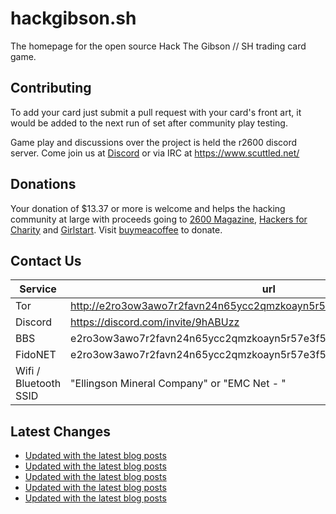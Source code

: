 # hackgibson.sh
The homepage for the open source Hack The Gibson // SH trading card game.


## Contributing

To add your card just submit a pull request with your card's front art, it would be added to the next run of set after community play testing.

Game play and discussions over the project is held the r2600 discord server. Come join us at [Discord](https://discord.com/invite/9hABUzz) or via IRC at https://www.scuttled.net/


## Donations

Your donation of $13.37 or more is welcome and helps the hacking community at large with proceeds going to [2600 Magazine](https://2600.com/), [Hackers for Charity](https://hackersforcharity.org) and [Girlstart](https://girlstart.org).  Visit [buymeacoffee](https://www.buymeacoffee.com/hackgibson.sh) to donate.


## Contact Us

Service | url
-|-
Tor | http://e2ro3ow3awo7r2favn24n65ycc2qmzkoayn5r57e3f56nvjwdcgg32ad.onion
Discord | https://discord.com/invite/9hABUzz
BBS | e2ro3ow3awo7r2favn24n65ycc2qmzkoayn5r57e3f56nvjwdcgg32ad.onion:23
FidoNET | e2ro3ow3awo7r2favn24n65ycc2qmzkoayn5r57e3f56nvjwdcgg32ad.onion:24554
Wifi / Bluetooth SSID | "Ellingson Mineral Company" or "EMC Net - <fidonet address>"

## Latest Changes
<!-- BLOG-POST-LIST:START -->
- [Updated with the latest blog posts](https://github.com/DFW2600/hackgibson.sh/commit/714145ce068e253beacb86c29dbac3d76d6ed6b0)
- [Updated with the latest blog posts](https://github.com/DFW2600/hackgibson.sh/commit/b9494b9eb46efa0c709dfc9e1b7305c82924bd2b)
- [Updated with the latest blog posts](https://github.com/DFW2600/hackgibson.sh/commit/aea2d0c821b736b99f655cbb92af4ffdce00f7c7)
- [Updated with the latest blog posts](https://github.com/DFW2600/hackgibson.sh/commit/73aa713363175a9fb8ba52240fd58296bf4a3907)
- [Updated with the latest blog posts](https://github.com/DFW2600/hackgibson.sh/commit/2816cd1637eebf53b17739b1fe92dc5e0c5344d4)
<!-- BLOG-POST-LIST:END -->
